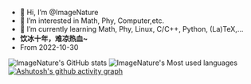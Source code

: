 - 👋 Hi, I’m @ImageNature
- 👀 I’m interested in Math, Phy, Computer,etc.
- 🌱 I’m currently learning Math, Phy, Linux, C/C++, Python, (La)TeX,...
- **饮冰十年，难凉热血~**
- From 2022-10-30
<!---
ImageNature/ImageNature is a ✨ special ✨ repository because its `README.md` (this file) appears on your GitHub profile.
You can click the Preview link to take a look at your changes.

- 💞️ I’m looking to collaborate on ...
- 📫 How to reach me ...
--->
![ImageNature's GitHub stats](https://github-readme-stats.vercel.app/api?username=ImageNature&show_icons=true&theme=merko)
![ImageNature's Most used languages](https://github-readme-stats.vercel.app/api/top-langs/?username=ImageNature&layout=compact&hide_border=true&langs_count=10)
[![Ashutosh's github activity graph](https://github-readme-activity-graph.vercel.app/graph?username=ImageNature&theme=dracula)](https://github.com/ashutosh00710/github-readme-activity-graph)

